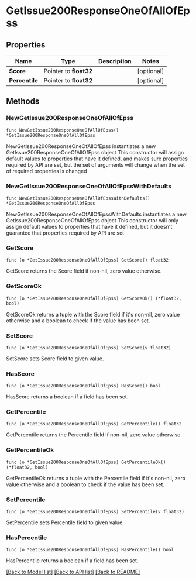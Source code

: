 # GetIssue200ResponseOneOfAllOfEpss

## Properties

Name | Type | Description | Notes
------------ | ------------- | ------------- | -------------
**Score** | Pointer to **float32** |  | [optional] 
**Percentile** | Pointer to **float32** |  | [optional] 

## Methods

### NewGetIssue200ResponseOneOfAllOfEpss

`func NewGetIssue200ResponseOneOfAllOfEpss() *GetIssue200ResponseOneOfAllOfEpss`

NewGetIssue200ResponseOneOfAllOfEpss instantiates a new GetIssue200ResponseOneOfAllOfEpss object
This constructor will assign default values to properties that have it defined,
and makes sure properties required by API are set, but the set of arguments
will change when the set of required properties is changed

### NewGetIssue200ResponseOneOfAllOfEpssWithDefaults

`func NewGetIssue200ResponseOneOfAllOfEpssWithDefaults() *GetIssue200ResponseOneOfAllOfEpss`

NewGetIssue200ResponseOneOfAllOfEpssWithDefaults instantiates a new GetIssue200ResponseOneOfAllOfEpss object
This constructor will only assign default values to properties that have it defined,
but it doesn't guarantee that properties required by API are set

### GetScore

`func (o *GetIssue200ResponseOneOfAllOfEpss) GetScore() float32`

GetScore returns the Score field if non-nil, zero value otherwise.

### GetScoreOk

`func (o *GetIssue200ResponseOneOfAllOfEpss) GetScoreOk() (*float32, bool)`

GetScoreOk returns a tuple with the Score field if it's non-nil, zero value otherwise
and a boolean to check if the value has been set.

### SetScore

`func (o *GetIssue200ResponseOneOfAllOfEpss) SetScore(v float32)`

SetScore sets Score field to given value.

### HasScore

`func (o *GetIssue200ResponseOneOfAllOfEpss) HasScore() bool`

HasScore returns a boolean if a field has been set.

### GetPercentile

`func (o *GetIssue200ResponseOneOfAllOfEpss) GetPercentile() float32`

GetPercentile returns the Percentile field if non-nil, zero value otherwise.

### GetPercentileOk

`func (o *GetIssue200ResponseOneOfAllOfEpss) GetPercentileOk() (*float32, bool)`

GetPercentileOk returns a tuple with the Percentile field if it's non-nil, zero value otherwise
and a boolean to check if the value has been set.

### SetPercentile

`func (o *GetIssue200ResponseOneOfAllOfEpss) SetPercentile(v float32)`

SetPercentile sets Percentile field to given value.

### HasPercentile

`func (o *GetIssue200ResponseOneOfAllOfEpss) HasPercentile() bool`

HasPercentile returns a boolean if a field has been set.


[[Back to Model list]](../README.md#documentation-for-models) [[Back to API list]](../README.md#documentation-for-api-endpoints) [[Back to README]](../README.md)



